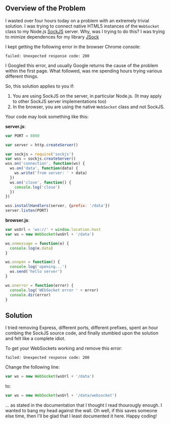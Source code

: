 <!--
title: Connecting to a SockJS server from native HTML5 WebSocket
publish: 2013-10-19
slug: 2013/10/09/connecting-to-a-sockjs-server-from-native-html5-websocket
tags: JavaScript, Node.js
-->

Overview of the Problem
----------------------

I wasted over four hours today on a problem with an extremely trivial solution. I was trying to connect native HTML5 instances of the 
`WebSocket` class to my Node.js [SockJS](https://github.com/sockjs/sockjs-node) server. Why, was I trying to do this? I was trying to mimize dependences for my library [JSock](https://github.com/jprichardson/jsock)

I kept getting the following error in the browser Chrome console:

    failed: Unexpected response code: 200 

I Googled this error, and usually Google returns the cause of the problem within the first page. What followed, was me spending hours trying various different things.

So, this solution applies to you if:

1. You are using SockJS on the server, in particular Node.js. (It may apply to other SockJS server implementations too)
2. In the browser, you are using the native `WebSocket` class and not SockJS.

Your code may look something like this:

**server.js**:
```js
var PORT = 8080

var server = http.createServer()

var sockjs = require('sockjs')
var wss = sockjs.createServer()
wss.on('connection', function(ws) {
  ws.on('data', function(data) {
    ws.write('from server: ' + data)
  })
  ws.on('close', function() {
    console.log('close')
  })
})

wss.installHandlers(server, {prefix: '/data'})
server.listen(PORT)
```

**browser.js**:
```js
var wsUrl = 'ws://' + window.location.host 
var ws = new WebSocket(wsUrl + '/data')

ws.onmessage = function(e) {
  console.log(e.data)
}

ws.onopen = function() {
  console.log('opening...')
  ws.send('hello server')
}

ws.onerror = function(error) {
  console.log('WEbSocket error ' + error)
  console.dir(error)
}
```


Solution
--------

I tried removing Express, different ports, different prefixes, spent an hour combing the SockJS source code, and finally stumbled upon the solution and felt like a complete idiot.

To get your WebSockets working and remove this error:

    failed: Unexpected response code: 200 

Change the following line:

```js
var ws = new WebSocket(wsUrl + '/data')
```

to:

```js
var ws = new WebSocket(wsUrl + '/data/websocket')
```

... as stated in the documentation that I thought I read thourougly enough. I wanted to bang my head against the wall. Oh well, if this saves someone else time, then I'll be glad that I least documented it here. Happy coding!


